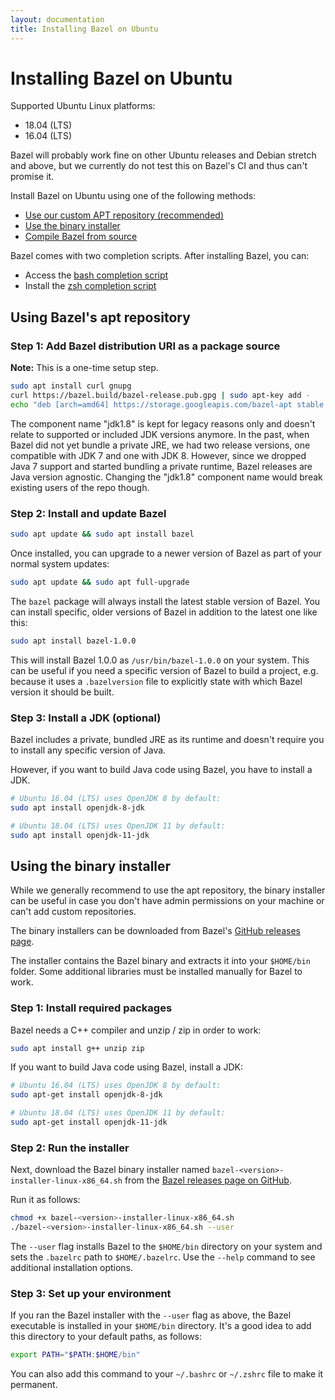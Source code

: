 ```yaml
---
layout: documentation
title: Installing Bazel on Ubuntu
---
```


<h1 id="ubuntu">Installing Bazel on Ubuntu</h1>

Supported Ubuntu Linux platforms:

*   18.04 (LTS)
*   16.04 (LTS)

Bazel will probably work fine on other Ubuntu releases and Debian stretch and
above, but we currently do not test this on Bazel's CI and thus can't promise
it.

Install Bazel on Ubuntu using one of the following methods:

*   [Use our custom APT repository (recommended)](#install-on-ubuntu)
*   [Use the binary installer](#install-with-installer-ubuntu)
*   [Compile Bazel from source](install-compile-source.md)

Bazel comes with two completion scripts. After installing Bazel, you can:

*   Access the [bash completion script](completion.md#bash)
*   Install the [zsh completion script](completion.md#zsh)

<h2 id="install-on-ubuntu"> Using Bazel's apt repository</h2>

### Step 1: Add Bazel distribution URI as a package source

**Note:** This is a one-time setup step.

```bash
sudo apt install curl gnupg
curl https://bazel.build/bazel-release.pub.gpg | sudo apt-key add -
echo "deb [arch=amd64] https://storage.googleapis.com/bazel-apt stable jdk1.8" | sudo tee /etc/apt/sources.list.d/bazel.list
```

The component name "jdk1.8" is kept for legacy reasons only and doesn't relate
to supported or included JDK versions anymore. In the past, when Bazel did not
yet bundle a private JRE, we had two release versions, one compatible with JDK 7
and one with JDK 8. However, since we dropped Java 7 support and started
bundling a private runtime, Bazel releases are Java version agnostic. Changing
the "jdk1.8" component name would break existing users of the repo though.

### Step 2: Install and update Bazel

```bash
sudo apt update && sudo apt install bazel
```

Once installed, you can upgrade to a newer version of Bazel as part of your normal system updates:

```bash
sudo apt update && sudo apt full-upgrade
```

The `bazel` package will always install the latest stable version of Bazel. You
can install specific, older versions of Bazel in addition to the latest one like
this:

```bash
sudo apt install bazel-1.0.0
```

This will install Bazel 1.0.0 as `/usr/bin/bazel-1.0.0` on your system. This
can be useful if you need a specific version of Bazel to build a project, e.g.
because it uses a `.bazelversion` file to explicitly state with which Bazel
version it should be built.

### Step 3: Install a JDK (optional)

Bazel includes a private, bundled JRE as its runtime and doesn't require you to
install any specific version of Java.

However, if you want to build Java code using Bazel, you have to install a JDK.

```bash
# Ubuntu 16.04 (LTS) uses OpenJDK 8 by default:
sudo apt install openjdk-8-jdk

# Ubuntu 18.04 (LTS) uses OpenJDK 11 by default:
sudo apt install openjdk-11-jdk
```

<h2 id="install-with-installer-ubuntu">Using the binary installer</h2>

While we generally recommend to use the apt repository, the binary installer can
be useful in case you don't have admin permissions on your machine or can't add
custom repositories.

The binary installers can be downloaded from Bazel's [GitHub releases page](https://github.com/bazelbuild/bazel/releases).

The installer contains the Bazel binary and extracts it into your `$HOME/bin`
folder. Some additional libraries must be installed manually for Bazel to work.

### Step 1: Install required packages

Bazel needs a C++ compiler and unzip / zip in order to work:

```bash
sudo apt install g++ unzip zip
```

If you want to build Java code using Bazel, install a JDK:

```bash
# Ubuntu 16.04 (LTS) uses OpenJDK 8 by default:
sudo apt-get install openjdk-8-jdk

# Ubuntu 18.04 (LTS) uses OpenJDK 11 by default:
sudo apt-get install openjdk-11-jdk
```

### Step 2: Run the installer

Next, download the Bazel binary installer named `bazel-<version>-installer-linux-x86_64.sh`
from the [Bazel releases page on GitHub](https://github.com/bazelbuild/bazel/releases).

Run it as follows:

```bash
chmod +x bazel-<version>-installer-linux-x86_64.sh
./bazel-<version>-installer-linux-x86_64.sh --user
```

The `--user` flag installs Bazel to the `$HOME/bin` directory on your system and
sets the `.bazelrc` path to `$HOME/.bazelrc`. Use the `--help` command to see
additional installation options.

### Step 3: Set up your environment

If you ran the Bazel installer with the `--user` flag as above, the Bazel
executable is installed in your `$HOME/bin` directory. It's a good idea to add
this directory to your default paths, as follows:

```bash
export PATH="$PATH:$HOME/bin"
```

You can also add this command to your `~/.bashrc` or `~/.zshrc` file to make it
permanent.
